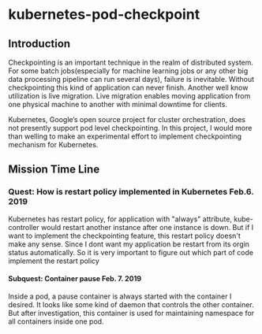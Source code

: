 # kubernetes-pod-checkpoint
## Introduction
Checkpointing is an important technique in the realm of distributed system. For some batch jobs(especially for machine learning jobs or any other big data processing pipeline can run several days), failure is inevitable. Without checkpointing this kind of application can never finish. Another well know utilization is live migration. Live migration enables moving application from one physical machine to another with minimal downtime for clients.

Kubernetes, Google’s open source project for cluster orchestration, does not presently support pod level checkpointing. In this project, I would more than welling to make an experimental effort to implement checkpointing mechanism for Kubernetes.


## Mission Time Line
### Quest: How is restart policy implemented in Kubernetes Feb.6. 2019
Kubernetes has restart policy, for application with "always" attribute, kube-controller would restart another instance after one instance is down. But if I want to implement the checkpointing feature, this restart policy doesn't make any sense. Since I dont want my application be restart from its orgin status automatically. So it is very important to figure out which part of code implement the restart policy
#### Subquest: Container pause Feb. 7. 2019
Inside a pod, a pause container is always started with the container I desired. It looks like some kind of daemon that controls the other container. But after investigation, this container is used for maintaining namespace for all containers inside one pod.
